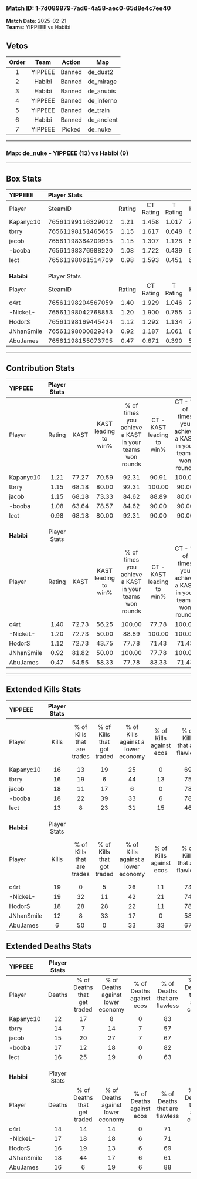 ### Match ID: 1-7d089879-7ad6-4a58-aec0-65d8e4c7ee40  
**Match Date**: 2025-02-21  
**Teams**: YIPPEEE vs Habibi  

## Vetos  

| Order | Team | Action | Map |
| :---: | :--: | :----: | --- |
| 1 | YIPPEEE | Banned | de_dust2 |
| 2 | Habibi | Banned | de_mirage |
| 3 | Habibi | Banned | de_anubis |
| 4 | YIPPEEE | Banned | de_inferno |
| 5 | YIPPEEE | Banned | de_train |
| 6 | Habibi | Banned | de_ancient |
| 7 | YIPPEEE | Picked | de_nuke |

---  

### **Map**: de_nuke - YIPPEEE (13) vs Habibi (9)  
---  

## Box Stats  

| **YIPPEEE** | Player Stats      |        |           |          |       |       |       |         |        |      |     |
| :- | :- | :-: | :-: | :-: | :-: | :-: | :-: | :-: | :-: | :-: | :-: |
| Player      | SteamID           | Rating | CT Rating | T Rating | KAST  |  ADR  | Kills | Assists | Deaths | K/D  | HS% |
| Kapanyc10   | 76561199116329012 |  1.21  |   1.458   |  1.017   | 77.27 | 72.5  |  16   |    3    |   12   | 1.33 | 56  |
| tbrry       | 76561198151465655 |  1.15  |   1.617   |  0.648   | 68.18 | 86.7  |  16   |    5    |   14   | 1.14 | 56  |
| jacob       | 76561198364209935 |  1.15  |   1.307   |  1.128   | 68.18 | 73.9  |  18   |    3    |   15   | 1.20 | 55  |
| -booba      | 76561198376988220 |  1.08  |   1.722   |  0.439   | 63.64 | 79.3  |  18   |    2    |   17   | 1.06 | 50  |
| lect        | 76561198061514709 |  0.98  |   1.593   |  0.451   | 68.18 | 80.6  |  13   |    8    |   16   | 0.81 | 46  |
|             |                   |        |           |          |       |       |       |         |        |      |     |
|             |                   |        |           |          |       |       |       |         |        |      |     |
|             |                   |        |           |          |       |       |       |         |        |      |     |
| **Habibi**  | Player Stats      |        |           |          |       |       |       |         |        |      |     |
| Player      | SteamID           | Rating | CT Rating | T Rating | KAST  |  ADR  | Kills | Assists | Deaths | K/D  | HS% |
| c4rt        | 76561198204567059 |  1.40  |   1.929   |  1.046   | 72.73 | 114.1 |  19   |    7    |   14   | 1.36 | 68  |
| -NickeL-    | 76561198042768853 |  1.20  |   1.900   |  0.755   | 72.73 | 79.3  |  19   |    4    |   17   | 1.12 | 47  |
| HodorS      | 76561198169445424 |  1.12  |   1.292   |  1.134   | 72.73 | 61.6  |  18   |    3    |   16   | 1.13 | 33  |
| JNhanSmile  | 76561198000829343 |  0.92  |   1.187   |  1.061   | 81.82 | 67.7  |  12   |    3    |   18   | 0.67 | 66  |
| AbuJames    | 76561198155073705 |  0.47  |   0.671   |  0.390   | 54.55 | 43.0  |   6   |    5    |   16   | 0.38 | 50  |
---  

## Contribution Stats  

| **YIPPEEE** | Player Stats |       |                      |                                                        |                           |                                                             |                          |                                                            |
| :- | :-: | :-: | :-: | :-: | :-: | :-: | :-: | :-: |
| Player      |    Rating    | KAST  | KAST leading to win% | % of times you achieve a KAST in your teams won rounds | CT - KAST leading to win% | CT - % of times you achieve a KAST in your teams won rounds | T - KAST leading to win% | T - % of times you achieve a KAST in your teams won rounds |
| Kapanyc10   |     1.21     | 77.27 |        70.59         |                         92.31                          |           90.91           |                           100.00                            |          33.33           |                           66.67                            |
| tbrry       |     1.15     | 68.18 |        80.00         |                         92.31                          |          100.00           |                            90.00                            |          50.00           |                           100.00                           |
| jacob       |     1.15     | 68.18 |        73.33         |                         84.62                          |           88.89           |                            80.00                            |          50.00           |                           100.00                           |
| -booba      |     1.08     | 63.64 |        78.57         |                         84.62                          |           90.00           |                            90.00                            |          50.00           |                           66.67                            |
| lect        |     0.98     | 68.18 |        80.00         |                         92.31                          |           90.00           |                            90.00                            |          60.00           |                           100.00                           |
|             |              |       |                      |                                                        |                           |                                                             |                          |                                                            |
|             |              |       |                      |                                                        |                           |                                                             |                          |                                                            |
|             |              |       |                      |                                                        |                           |                                                             |                          |                                                            |
| **Habibi**  | Player Stats |       |                      |                                                        |                           |                                                             |                          |                                                            |
| Player      |    Rating    | KAST  | KAST leading to win% | % of times you achieve a KAST in your teams won rounds | CT - KAST leading to win% | CT - % of times you achieve a KAST in your teams won rounds | T - KAST leading to win% | T - % of times you achieve a KAST in your teams won rounds |
| c4rt        |     1.40     | 72.73 |        56.25         |                         100.00                         |           77.78           |                           100.00                            |          28.57           |                           100.00                           |
| -NickeL-    |     1.20     | 72.73 |        50.00         |                         88.89                          |          100.00           |                           100.00                            |          11.11           |                           50.00                            |
| HodorS      |     1.12     | 72.73 |        43.75         |                         77.78                          |           71.43           |                            71.43                            |          22.22           |                           100.00                           |
| JNhanSmile  |     0.92     | 81.82 |        50.00         |                         100.00                         |           77.78           |                           100.00                            |          22.22           |                           100.00                           |
| AbuJames    |     0.47     | 54.55 |        58.33         |                         77.78                          |           83.33           |                            71.43                            |          33.33           |                           100.00                           |
---  

## Extended Kills Stats  

| **YIPPEEE** | Player Stats |                            |                            |                                    |                         |                              |                                 |                                       |                    |           |
| :- | :-: | :-: | :-: | :-: | :-: | :-: | :-: | :-: | :-: | :-: |
| Player      |    Kills     | % of Kills that are trades | % of Kills that got traded | % of Kills against a lower economy | % of Kills against ecos | % of Kills that are flawless | % of Kills that are close duels | % of Kills that are assisted by flash | Pistol Round Kills | AWP Kills |
| Kapanyc10   |      16      |             13             |             19             |                 25                 |            0            |              69              |                0                |                   6                   |         0          |     1     |
| tbrry       |      16      |             19             |             6              |                 44                 |           13            |              75              |                0                |                  13                   |         0          |     2     |
| jacob       |      18      |             11             |             17             |                 6                  |            0            |              78              |                6                |                   0                   |         0          |     2     |
| -booba      |      18      |             22             |             39             |                 33                 |            6            |              78              |                6                |                   0                   |         7          |     2     |
| lect        |      13      |             8              |             23             |                 31                 |           15            |              46              |                0                |                   0                   |         0          |     0     |
|             |              |                            |                            |                                    |                         |                              |                                 |                                       |                    |           |
|             |              |                            |                            |                                    |                         |                              |                                 |                                       |                    |           |
|             |              |                            |                            |                                    |                         |                              |                                 |                                       |                    |           |
| **Habibi**  | Player Stats |                            |                            |                                    |                         |                              |                                 |                                       |                    |           |
| Player      |    Kills     | % of Kills that are trades | % of Kills that got traded | % of Kills against a lower economy | % of Kills against ecos | % of Kills that are flawless | % of Kills that are close duels | % of Kills that are assisted by flash | Pistol Round Kills | AWP Kills |
| c4rt        |      19      |             0              |             5              |                 26                 |           11            |              74              |                0                |                   0                   |         0          |     1     |
| -NickeL-    |      19      |             32             |             11             |                 42                 |           21            |              74              |                0                |                   5                   |         5          |     2     |
| HodorS      |      18      |             28             |             28             |                 22                 |           11            |              78              |                6                |                   0                   |         5          |     3     |
| JNhanSmile  |      12      |             8              |             33             |                 17                 |            0            |              58              |                0                |                   8                   |         2          |     1     |
| AbuJames    |      6       |             50             |             0              |                 33                 |           33            |              67              |               17                |                   0                   |         0          |     0     |
## Extended Deaths Stats  

| **YIPPEEE** | Player Stats |                             |                                   |                          |                               |                            |                           |               |
| :- | :-: | :-: | :-: | :-: | :-: | :-: | :-: | :-: |
| Player      |    Deaths    | % of Deaths that get traded | % of Deaths against lower economy | % of Deaths against ecos | % of Deaths that are flawless | % of Deaths that are close | % of Deaths while blinded | Deaths to AWP |
| Kapanyc10   |      12      |             17              |                 8                 |            0             |              83               |             0              |             0             |       1       |
| tbrry       |      14      |              7              |                14                 |            7             |              57               |             0              |             0             |       2       |
| jacob       |      15      |             20              |                27                 |            7             |              67               |             7              |             7             |       2       |
| -booba      |      17      |             12              |                18                 |            0             |              82               |             6              |             6             |       5       |
| lect        |      16      |             25              |                19                 |            0             |              63               |             0              |             0             |       2       |
|             |              |                             |                                   |                          |                               |                            |                           |               |
|             |              |                             |                                   |                          |                               |                            |                           |               |
|             |              |                             |                                   |                          |                               |                            |                           |               |
| **Habibi**  | Player Stats |                             |                                   |                          |                               |                            |                           |               |
| Player      |    Deaths    | % of Deaths that get traded | % of Deaths against lower economy | % of Deaths against ecos | % of Deaths that are flawless | % of Deaths that are close | % of Deaths while blinded | Deaths to AWP |
| c4rt        |      14      |             14              |                14                 |            0             |              71               |             14             |             0             |       2       |
| -NickeL-    |      17      |             18              |                18                 |            6             |              71               |             0              |             0             |       0       |
| HodorS      |      16      |             19              |                13                 |            6             |              69               |             0              |             0             |       2       |
| JNhanSmile  |      18      |             44              |                17                 |            6             |              61               |             0              |             6             |       2       |
| AbuJames    |      16      |              6              |                19                 |            6             |              88               |             0              |            13             |       1       |
